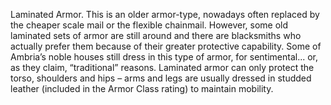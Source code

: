 Laminated Armor. This is an older armor-type, nowadays often replaced by the cheaper scale mail or the flexible chainmail. However, some old laminated sets of armor are still around and there are blacksmiths who actually prefer them because of their greater protective capability. Some of Ambria’s noble houses still dress in this type of armor, for sentimental... or, as they claim, “traditional” reasons. Laminated armor can only protect the torso, shoulders and hips – arms and legs are usually dressed in studded leather (included in the Armor Class rating) to maintain mobility.


